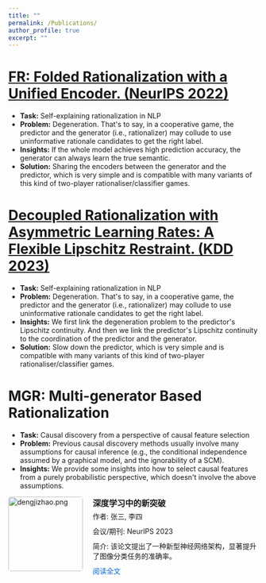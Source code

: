 ```yaml
---
title: ""
permalink: /Publications/
author_profile: true
excerpt: ""
---
```


[FR: Folded Rationalization with a Unified Encoder. (NeurIPS 2022)](https://arxiv.org/pdf/2209.08285.pdf)
===
- **Task:** Self-explaining rationalization in NLP
- **Problem:** Degeneration. That's to say, in a cooperative game, the predictor and the generator (i.e., rationalizer) may collude to use uninformative rationale candidates to get the right label.
- **Insights:** If the whole model achieves high prediction accuracy, the generator can always learn the true semantic.
- **Solution:** Sharing the encoders between the generator and the predictor, which is very simple and is compatible with many variants of this kind of two-player rationaliser/classifier games. 



[Decoupled Rationalization with Asymmetric Learning Rates: A Flexible Lipschitz Restraint.  (KDD 2023)](https://arxiv.org/abs/2305.13599)
===
- **Task:** Self-explaining rationalization in NLP
- **Problem:** Degeneration. That's to say, in a cooperative game, the predictor and the generator (i.e., rationalizer) may collude to use uninformative rationale candidates to get the right label.
- **Insights:** We first link the degeneration problem to the predictor's Lipschitz continuity. And then we link the predictor's Lipschitz continuity to the coordination of the predictor and the generator.
- **Solution:** Slow down the predictor, which is very simple and is compatible with many variants of this kind of two-player rationaliser/classifier games.

MGR: Multi-generator Based Rationalization
===
- **Task:** Causal discovery from a perspective of causal feature selection
- **Problem:** Previous causal discovery methods usually involve many assumptions for causal inference (e.g., the conditional independence assumed by a graphical model, and the ignorability of a SCM).
- **Insights:** We provide some insights into how to select causal features from a purely probabilistic perspective, which doesn't involve the above assumptions.

<div style="display: flex; align-items: flex-start; margin-bottom: 20px;">
  <img src="https://via.placeholder.com/150" alt="dengjizhao.png" style="width: 150px; height: auto; margin-right: 20px; border-radius: 5px;">
  <div>
    <h3 style="margin: 0;">深度学习中的新突破</h3>
    <p style="margin: 5px 0 10px;">作者: 张三, 李四</p>
    <p style="margin: 5px 0 10px;">会议/期刊: NeurIPS 2023</p>
    <p style="margin: 5px 0 10px;">简介: 该论文提出了一种新型神经网络架构，显著提升了图像分类任务的准确率。</p>
    <a href="https://example.com" style="color: #0366d6; text-decoration: none;">阅读全文</a>
  </div>
</div>


